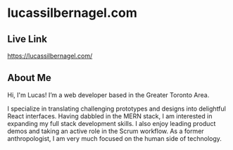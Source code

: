 # lucassilbernagel.com

## Live Link
https://lucassilbernagel.com/

## About Me
Hi, I'm Lucas! I’m a web developer based in the Greater Toronto Area.

I specialize in translating challenging prototypes and designs into delightful React interfaces. Having dabbled in the MERN stack, I am interested in expanding my full stack development skills. I also enjoy leading product demos and taking an active role in the Scrum workflow. As a former anthropologist, I am very much focused on the human side of technology.